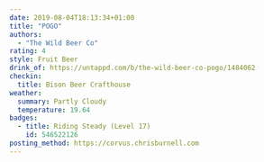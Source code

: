 ```yaml
---
date: 2019-08-04T18:13:34+01:00
title: "POGO"
authors:
  - "The Wild Beer Co"
rating: 4
style: Fruit Beer
drink_of: https://untappd.com/b/the-wild-beer-co-pogo/1484062
checkin:
  title: Bison Beer Crafthouse
weather:
  summary: Partly Cloudy
  temperature: 19.64
badges:
  - title: Riding Steady (Level 17)
    id: 546522126
posting_method: https://corvus.chrisburnell.com
---
```

